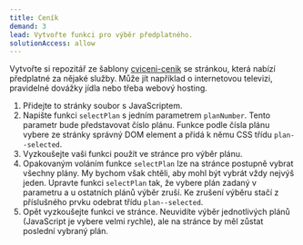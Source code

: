 ```yaml
---
title: Ceník
demand: 3
lead: Vytvořte funkci pro výběr předplatného.
solutionAccess: allow
---
```


Vytvořte si repozitář ze šablony [cviceni-cenik](https://github.com/Czechitas-podklady-WEB/cviceni-cenik) se stránkou, která nabízí předplatné za nějaké služby. Může jít například o internetovou televizi, pravidelné dovážky jídla nebo třeba webový hosting.

1. Přidejte to stránky soubor s JavaScriptem.
1. Napište funkci `selectPlan` s jedním parametrem `planNumber`. Tento parametr bude představovat číslo plánu. Funkce podle čísla plánu vybere ze stránky správný DOM element a přidá k němu CSS třídu `plan--selected`.
1. Vyzkoušejte vaši funkci použít ve stránce pro výběr plánu.
1. Opakovaným voláním funkce `selectPlan` lze na stránce postupně vybrat všechny plány. My bychom však chtěli, aby mohl být vybrát vždy nejvýš jeden. Upravte funkci `selectPlan` tak, že vybere plán zadaný v parametru a u ostatních plánů výběr zruší. Ke zrušení výběru stačí z příslušného prvku odebrat třídu `plan--selected`.
1. Opět vyzkoušejte funkci ve stránce. Neuvidíte výběr jednotlivých plánů (JavaScript je vybere velmi rychle), ale na stránce by měl zůstat poslední vybraný plán.
